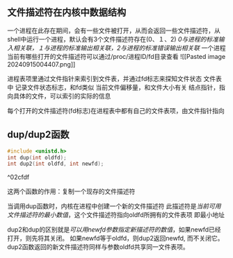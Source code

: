 ## 文件描述符在内核中数据结构
一个进程在此存在期间，会有一些文件被打开，从而会返回一些文件描述符，从shell中运行一个进程，默认会有3个文件描述符存在(0、１、2)
	*0与进程的标准输入相关联，１与进程的标准输出相关联，2与进程的标准错误输出相关联*
	一个进程当前有哪些打开的文件描述符可以通过/proc/进程ID/fd目录查看
![[Pasted image 20240915004407.png]]

进程表项里通过文件指针来索引到文件表，并通过fd标志来探知文件状态
文件表中
	记录文件状态标志，和fd类似
	当前文件偏移量，和文件大小有关
	结点指针，指向具体的文件，可以索引的实际的信息

每个打开的文件描述符(fd标志)在进程表中都有自己的文件表项，由文件指针指向
## dup/dup2函数
```c
#include <unistd.h>
int dup(int oldfd);
int dup2(int oldfd, int newfd);
```

^02cfdf

这两个函数的作用：复制一个现存的文件描述符

当调用dup函数时，内核在进程中创建一个新的文件描述符
	此描述符是*当前可用文件描述符的最小数值*，这个文件描述符指向oldfd所拥有的文件表项
		即最小地址
	
dup2和dup的区别就是*可以用newfd参数指定新描述符的数值*，如果newfd已经打开，则先将其关闭。
	如果newfd等于oldfd，则dup2返回newfd, 而不关闭它。dup2函数返回的新文件描述符同样与参数oldfd共享同一文件表项。